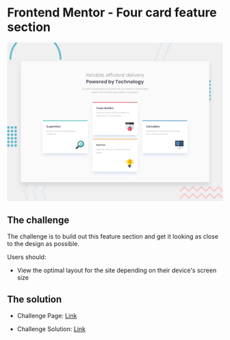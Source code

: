 # Frontend Mentor - Four card feature section

![Design preview for the Four card feature section coding challenge](./design/desktop-preview.jpg)

## The challenge

The challenge is to build out this feature section and get it looking as close to the design as possible.

Users should:

-   View the optimal layout for the site depending on their device's screen size

## The solution

-   Challenge Page: [Link](https://www.frontendmentor.io/challenges/four-card-feature-section-weK1eFYK)

-   Challenge Solution: [Link](https://heartfelt-faun-6634cb.netlify.app/)
